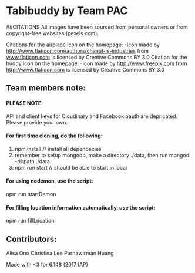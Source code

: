 # Tabibuddy by Team PAC

##CITATIONS
All images have been sourced from personal owners or from copyright-free websites (pexels.com).

Citations for the airplace icon on the homepage: 
	-Icon made by http://www.flaticon.com/authors/chanut-is-industries from www.flaticon.com is licensed by Creative Commons BY 3.0
Citation for the buddy icon on the homepage:
	-Icon made by http://www.freepik.com from http://www.flaticon.com is licensed by Creative Commons BY 3.0


## Team members note:

#### PLEASE NOTE:
API and client keys for Cloudinary and Facebook oauth are depricated. Please provide your own.

#### For first time cloning, do the following:
1. npm install // install all dependecies
2. remember to setup mongodb, make a directory ./data, then run mongod -dbpath ./data
3. npm run start // should be able to start in local 


#### For using nodemon, use the script:
npm run startDemon

#### For filling location information automatically, use the script:
npm run fillLocation

## Contributors:
Alisa Ono 
Christina Lee
Purnawirman Huang

Made with <3 for 6.148 (2017 IAP)